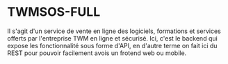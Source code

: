 # TWMSOS-FULL
Il s'agit d'un service de vente en ligne des logiciels, formations et services offerts par l'entreprise TWM en ligne et sécurisé.
Ici, c'est le backend qui expose les fonctionnalité sous forme d'API, en d'autre terme on fait ici du REST pour pouvoir facilement avois un frotend web ou mobile.
